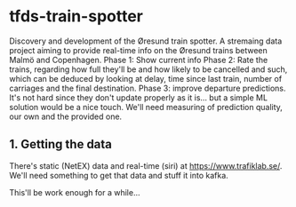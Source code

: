 # tfds-train-spotter
Discovery and development of the Øresund train spotter.
A stremaing data project aiming to provide real-time info on the Øresund trains between Malmö and Copenhagen.
Phase 1: Show current info
Phase 2: Rate the trains, regarding how full they'll be and how likely to be cancelled and such, which can be deduced by looking at delay, time since last train, number of carriages  and the final destination.
Phase 3: improve departure predictions. It's not hard since they don't update properly as it is... but a simple ML solution would be a nice touch. We'll need measuring of prediction quality, our own and the provided one.

## 1. Getting the data
There's static (NetEX) data and real-time (siri) at https://www.trafiklab.se/.
We'll need something to get that data and stuff it into kafka.

This'll be work enough for a while...

